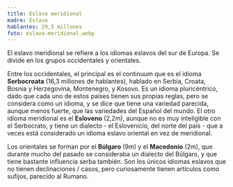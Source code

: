 ```yaml
---
title: Eslavo meridional
madre: Eslavo
hablantes: 29,5 millones
foto: eslavo-meridional.webp
---
```


El eslavo meridional se refiere a los idiomas eslavos del sur de Europa. Se divide en los grupos occidentales y orientales.

Entre los occidentales, el principal es el continuum que es el idioma **Serbocroata** (16,3 millones de hablantes), hablado en Serbia, Croata, Bosnia y Herzegovina, Montenegro, y Kosovo. Es un idioma pluricéntrico, dado que cada uno de estos países tienen sus propias reglas, pero se considera como un idioma, y se dice que tiene una variedad parecida, aunque menos fuerte, que las variedades del Español del mundo. El otro idioma meridional es el **Esloveno** (2,2m), aunque no es muy inteligible con el Serbocrato, y tiene un dialecto - el Eslovenicio, del norte del país - que a veces está considerado un idioma eslavo oriental en vez de meridional.

Los orientales se forman por el **Búlgaro** (9m) y el **Macedonio** (2m), que durante mucho del pasado se consideraba un dialecto del Búlgaro, y que tiene bastante influencia serba también. Son los únicos idiomas eslavos que no tienen declinaciones / casos, pero curiosamente tienen artículos como sufijos, parecido al Rumano.